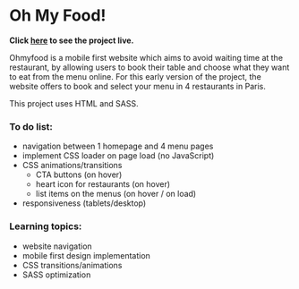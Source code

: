 # Oh My Food!

**Click [here](https://newnightcoder.github.io/DanielJulien_3_19052021) to see the project live.**

Ohmyfood is a mobile first website which aims to avoid waiting time at the restaurant, by allowing users to book their table and choose what they want to eat from the menu online.
For this early version of the project, the website offers to book and select your menu in 4 restaurants in Paris.

This project uses HTML and SASS.

### To do list:

- navigation between 1 homepage and 4 menu pages
- implement CSS loader on page load (no JavaScript)
- CSS animations/transitions
  - CTA buttons (on hover)
  - heart icon for restaurants (on hover)
  - list items on the menus (on hover / on load)
- responsiveness (tablets/desktop)

### Learning topics:

- website navigation
- mobile first design implementation
- CSS transitions/animations
- SASS optimization
